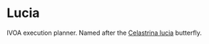# Lucia
IVOA execution planner.
Named after the <a href='https://en.wikipedia.org/wiki/Celastrina_lucia'>Celastrina lucia</a> butterfly.


